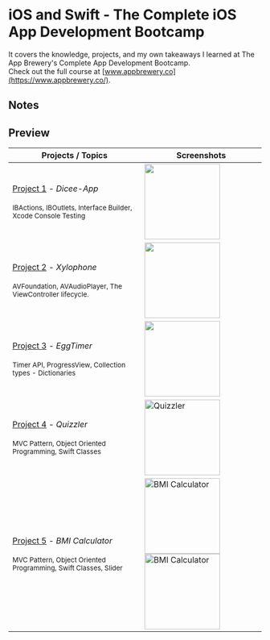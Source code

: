 # iOS and Swift - The Complete iOS App Development Bootcamp

It covers the knowledge, projects, and my own takeaways I learned at The App Brewery's Complete App Development Bootcamp.
<br>Check out the full course at [www.appbrewery.co](https://www.appbrewery.co/).


## Notes



## Preview


Projects / Topics                                                           | Screenshots
---                                                                         |---
[Project 1](https://github.com/ogulcandeniz-inac/iOS-Swift-Bootcamp/tree/main/01-%20Proje1%20-%20DiceeApp) - *Dicee-App* <br/>                                         <br/><sub> IBActions, IBOutlets, Interface Builder, Xcode Console Testing                  </sub>  |<img width="150"  src="https://github.com/ogulcandeniz-inac/iOS-Swift-Bootcamp/assets/109241786/973e7c23-bdc9-483f-a4f6-57d7603df4f0">|
[Project 2](https://github.com/ogulcandeniz-inac/iOS-Swift-Bootcamp/tree/main/02%20-%20Project2) - *Xylophone* <br/>                                         <br/><sub> AVFoundation, AVAudioPlayer, The ViewController lifecycle.                      </sub>  |<img width="150"  src="https://github.com/ogulcandeniz-inac/iOS-Swift-Bootcamp/assets/109241786/44d048d5-f898-4975-9445-df64cec0558c">|
[Project 3](https://github.com/ogulcandeniz-inac/iOS-Swift-Bootcamp/tree/main/03%20-%20Project3) - *EggTimer* <br/>                                          <br/><sub> Timer API, ProgressView, Collection types - Dictionaries                        </sub>  |<img width="150"  src="https://github.com/ogulcandeniz-inac/iOS-Swift-Bootcamp/assets/109241786/2e847010-a44d-4ad0-a276-cbe0e5acd559">|
[Project 4](https://github.com/ogulcandeniz-inac/iOS-Swift-Bootcamp/tree/main/04%20-%20Project4) - *Quizzler* <br/>                                          <br/><sub> MVC Pattern, Object Oriented Programming, Swift Classes                        </sub>  |<img width="150" alt="Quizzler" src="https://github.com/ogulcandeniz-inac/iOS-Swift-Bootcamp/assets/109241786/298f440e-a635-49c7-aa8d-176c7c3c3eb2">|
[Project 5](https://github.com/ogulcandeniz-inac/iOS-Swift-Bootcamp/tree/main/05%20-%20Project5) - *BMI Calculator* <br/>                                          <br/><sub> MVC Pattern, Object Oriented Programming, Swift Classes, Slider                      </sub>  |<img width="150" alt="BMI Calculator" src="https://github.com/ogulcandeniz-inac/iOS-Swift-Bootcamp/assets/109241786/47ee4c68-6856-45ef-a579-efdd8aa6cf09"> <img width="150" alt="BMI Calculator" src="https://github.com/ogulcandeniz-inac/iOS-Swift-Bootcamp/assets/109241786/fd68fce8-b859-41c3-8e1e-51bee3d729aa">|
